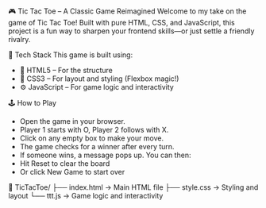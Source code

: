 🎮 Tic Tac Toe – A Classic Game Reimagined
Welcome to my take on the game of Tic Tac Toe! Built with pure HTML, CSS, and JavaScript, this project is a fun way to sharpen your frontend skills—or just settle a friendly rivalry.

🧰 Tech Stack
This game is built using:
- 🧾 HTML5 – For the structure
- 🎨 CSS3 – For layout and styling (Flexbox magic!)
- ⚙️ JavaScript – For game logic and interactivity

🕹️ How to Play
- Open the game in your browser.
- Player 1 starts with O, Player 2 follows with X.
- Click on any empty box to make your move.
- The game checks for a winner after every turn.
- If someone wins, a message pops up. You can then:
- Hit Reset to clear the board
- Or click New Game to start over

📁 TicTacToe/
├── index.html       → Main HTML file
├── style.css        → Styling and layout
└── ttt.js           → Game logic and interactivity


